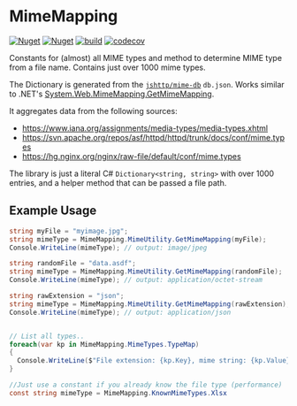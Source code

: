 # MimeMapping

[![Nuget](https://img.shields.io/nuget/v/MimeMapping)](https://www.nuget.org/packages/MimeMapping/)
[![Nuget](https://img.shields.io/nuget/dt/MimeMapping)](https://www.nuget.org/packages/MimeMapping/)
[![build](https://github.com/zone117x/MimeMapping/actions/workflows/build.yml/badge.svg)](https://github.com/zone117x/MimeMapping/actions/workflows/build.yml)
[![codecov](https://codecov.io/github/zone117x/MimeMapping/branch/master/graph/badge.svg)](https://codecov.io/github/zone117x/MimeMapping)

Constants for (almost) all MIME types and method to determine MIME type from a file name.
Contains just over 1000 mime types.

The Dictionary is generated from the [`jshttp/mime-db`](https://github.com/jshttp/mime-db#mime-db) `db.json`.
Works similar to .NET's [System.Web.MimeMapping.GetMimeMapping](https://learn.microsoft.com/dotnet/api/system.web.mimemapping.getmimemapping).

It aggregates data from the following sources:

- <https://www.iana.org/assignments/media-types/media-types.xhtml>
- <https://svn.apache.org/repos/asf/httpd/httpd/trunk/docs/conf/mime.types>
- <https://hg.nginx.org/nginx/raw-file/default/conf/mime.types>

The library is just a literal C# `Dictionary<string, string>` with over 1000 entries, and a helper method that can be passed a file path.

## Example Usage

```C#
string myFile = "myimage.jpg";
string mimeType = MimeMapping.MimeUtility.GetMimeMapping(myFile);
Console.WriteLine(mimeType); // output: image/jpeg

string randomFile = "data.asdf";
string mimeType = MimeMapping.MimeUtility.GetMimeMapping(randomFile);
Console.WriteLine(mimeType); // output: application/octet-stream

string rawExtension = "json";
string mimeType = MimeMapping.MimeUtility.GetMimeMapping(rawExtension);
Console.WriteLine(mimeType); // output: application/json


// List all types..
foreach(var kp in MimeMapping.MimeTypes.TypeMap)
{
  Console.WriteLine($"File extension: {kp.Key}, mime string: {kp.Value}");
}

//Just use a constant if you already know the file type (performance)
const string mimeType = MimeMapping.KnownMimeTypes.Xlsx
```
